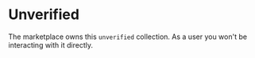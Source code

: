# Unverified

The marketplace owns this `unverified` collection. As a user you won't be interacting with it directly.
